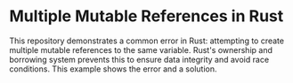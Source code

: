 # Multiple Mutable References in Rust

This repository demonstrates a common error in Rust: attempting to create multiple mutable references to the same variable. Rust's ownership and borrowing system prevents this to ensure data integrity and avoid race conditions. This example shows the error and a solution.